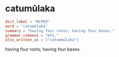 # catumūlaka

``` toml
dict_label = "NCPED"
word = "catumūlaka"
summary = "having four roots; having four bases."
grammar_comment = "mfn."
also_written_as = ["catummūlaka"]
```

having four roots; having four bases.

